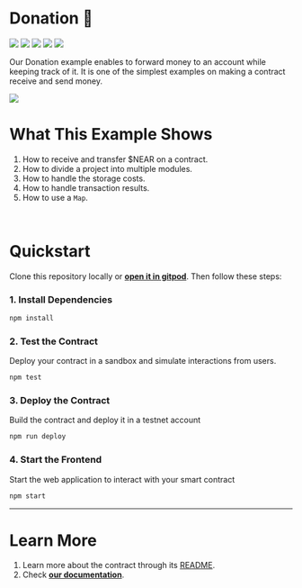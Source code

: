 # Donation 💸 
[![](https://img.shields.io/badge/⋈%20Examples-Basics-green)](https://docs.near.org/tutorials/welcome)
[![](https://img.shields.io/badge/Gitpod-Ready-orange)](https://gitpod.io/#/https://github.com/near-examples/donation-js)
[![](https://img.shields.io/badge/Contract-js-yellow)](https://docs.near.org/develop/contracts/anatomy)
[![](https://img.shields.io/badge/Frontend-JS-yellow)](https://docs.near.org/develop/integrate/frontend)
[![](https://img.shields.io/badge/Testing-passing-green)](https://docs.near.org/develop/integrate/frontend)


Our Donation example enables to forward money to an account while keeping track of it. It is one of the simplest examples on making a contract receive and send money.

![](https://drive.google.com/file/d/1aETH5pwmlCYu2qsZCJnX0_AlC3WokBAe/view?usp=sharing)


# What This Example Shows

1. How to receive and transfer $NEAR on a contract.
2. How to divide a project into multiple modules.
3. How to handle the storage costs.
4. How to handle transaction results.
5. How to use a `Map`.

<br />

# Quickstart

Clone this repository locally or [**open it in gitpod**](https://gitpod.io/#/github.com/near-examples/donation-js). Then follow these steps:

### 1. Install Dependencies
```bash
npm install
```

### 2. Test the Contract
Deploy your contract in a sandbox and simulate interactions from users.

```bash
npm test
```

### 3. Deploy the Contract
Build the contract and deploy it in a testnet account
```bash
npm run deploy
```

### 4. Start the Frontend
Start the web application to interact with your smart contract 
```bash
npm start
```

---

# Learn More
1. Learn more about the contract through its [README](./contract/README.md).
2. Check [**our documentation**](https://docs.near.org/develop/welcome).